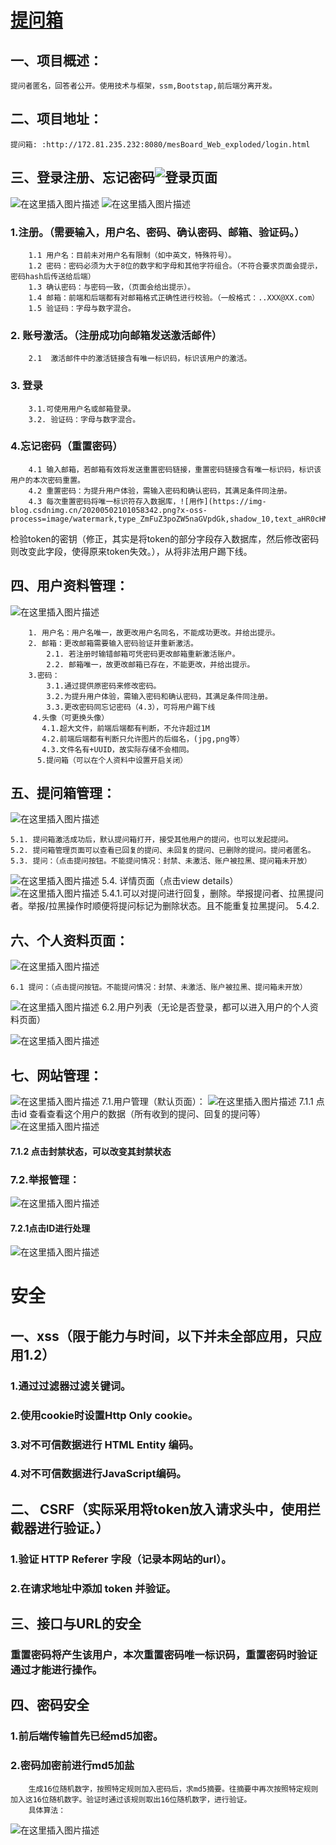 # [提问箱](http://172.81.235.232:8080/mesBoard_Web_exploded/login.html)

## 一、项目概述：
    提问者匿名，回答者公开。使用技术与框架，ssm,Bootstap,前后端分离开发。

## 二、项目地址：  
    提问箱: :http://172.81.235.232:8080/mesBoard_Web_exploded/login.html
   
## 三、登录注册、忘记密码![登录页面](https://img-blog.csdnimg.cn/20200502100751866.png?x-oss-process=image/watermark,type_ZmFuZ3poZW5naGVpdGk,shadow_10,text_aHR0cHM6Ly9ibG9nLmNzZG4ubmV0L3FxXzQzODA1MDUz,size_16,color_FFFFFF,t_70#pic_center)
![在这里插入图片描述](https://img-blog.csdnimg.cn/20200502101136601.png?x-oss-process=image/watermark,type_ZmFuZ3poZW5naGVpdGk,shadow_10,text_aHR0cHM6Ly9ibG9nLmNzZG4ubmV0L3FxXzQzODA1MDUz,size_16,color_FFFFFF,t_70#pic_center)
![在这里插入图片描述](https://img-blog.csdnimg.cn/20200502101258115.png?x-oss-process=image/watermark,type_ZmFuZ3poZW5naGVpdGk,shadow_10,text_aHR0cHM6Ly9ibG9nLmNzZG4ubmV0L3FxXzQzODA1MDUz,size_16,color_FFFFFF,t_70#pic_center)

  ###   1.注册。（需要输入，用户名、密码、确认密码、邮箱、验证码。）
        1.1 用户名：目前未对用户名有限制（如中英文，特殊符号）。
        1.2 密码：密码必须为大于8位的数字和字母和其他字符组合。（不符合要求页面会提示，密码hash后传送给后端）
        1.3 确认密码：与密码一致，（页面会给出提示）。
        1.4 邮箱：前端和后端都有对邮箱格式正确性进行校验。（一般格式：..XXX@XX.com）
        1.5 验证码：字母与数字混合。
  ###     2. 账号激活。（注册成功向邮箱发送激活邮件）
      	2.1  激活邮件中的激活链接含有唯一标识码，标识该用户的激活。
 ###   3. 登录  
      	3.1.可使用用户名或邮箱登录。
      	3.2. 验证码：字母与数字混合。
 ###   4.忘记密码（重置密码）
      	4.1 输入邮箱，若邮箱有效将发送重置密码链接，重置密码链接含有唯一标识码，标识该用户的本次密码重置。
      	4.2 重置密码：为提升用户体验，需输入密码和确认密码，其满足条件同注册。
      	4.3 每次重置密码将唯一标识符存入数据库，![用作](https://img-blog.csdnimg.cn/20200502101058342.png?x-oss-process=image/watermark,type_ZmFuZ3poZW5naGVpdGk,shadow_10,text_aHR0cHM6Ly9ibG9nLmNzZG4ubmV0L3FxXzQzODA1MDUz,size_16,color_FFFFFF,t_70#pic_center)
检验token的密钥（修正，其实是将token的部分字段存入数据库，然后修改密码则改变此字段，使得原来token失效。），从将非法用户踢下线。
      	
## 四、用户资料管理：
![在这里插入图片描述](https://img-blog.csdnimg.cn/20200502101731819.png?x-oss-process=image/watermark,type_ZmFuZ3poZW5naGVpdGk,shadow_10,text_aHR0cHM6Ly9ibG9nLmNzZG4ubmV0L3FxXzQzODA1MDUz,size_16,color_FFFFFF,t_70#pic_center)

		1. 用户名：用户名唯一，故更改用户名同名，不能成功更改。并给出提示。
		2. 邮箱：更改邮箱需要输入密码验证并重新激活。
			2.1. 若注册时输错邮箱可凭密码更改邮箱重新激活账户。
			2.2. 邮箱唯一，故更改邮箱已存在，不能更改，并给出提示。
		3.密码：
		 	3.1.通过提供原密码来修改密码。
		 	3.2.为提升用户体验，需输入密码和确认密码，其满足条件同注册。
		 	3.3.更改密码同忘记密码（4.3），可将用户踢下线
		 4.头像（可更换头像）
		   4.1.超大文件，前端后端都有判断，不允许超过1M
		   4.2.前端后端都有判断只允许图片的后缀名，(jpg,png等）
		   4.3.文件名有+UUID，故实际存储不会相同。
		  5.提问箱（可以在个人资料中设置开启关闭）
		  
## 五、提问箱管理：
![在这里插入图片描述](https://img-blog.csdnimg.cn/20200502162302207.png?x-oss-process=image/watermark,type_ZmFuZ3poZW5naGVpdGk,shadow_10,text_aHR0cHM6Ly9ibG9nLmNzZG4ubmV0L3FxXzQzODA1MDUz,size_16,color_FFFFFF,t_70#pic_center)

	5.1. 提问箱激活成功后，默认提问箱打开，接受其他用户的提问，也可以发起提问。
	5.2. 提问箱管理页面可以查看已回复的提问、未回复的提问、已删除的提问。提问者匿名。
	5.3. 提问：（点击提问按钮。不能提问情况：封禁、未激活、账户被拉黑、提问箱未开放）
![在这里插入图片描述](https://img-blog.csdnimg.cn/20200502162844735.png?x-oss-process=image/watermark,type_ZmFuZ3poZW5naGVpdGk,shadow_10,text_aHR0cHM6Ly9ibG9nLmNzZG4ubmV0L3FxXzQzODA1MDUz,size_16,color_FFFFFF,t_70)
 5.4. 详情页面（点击view details）
		![在这里插入图片描述](https://img-blog.csdnimg.cn/2020050216584433.png?x-oss-process=image/watermark,type_ZmFuZ3poZW5naGVpdGk,shadow_10,text_aHR0cHM6Ly9ibG9nLmNzZG4ubmV0L3FxXzQzODA1MDUz,size_16,color_FFFFFF,t_70)
	5.4.1.可以对提问进行回复，删除。举报提问者、拉黑提问者。举报/拉黑操作时顺便将提问标记为删除状态。且不能重复拉黑提问。
	5.4.2.

## 六、个人资料页面：
![在这里插入图片描述](https://img-blog.csdnimg.cn/20200502212943952.png?x-oss-process=image/watermark,type_ZmFuZ3poZW5naGVpdGk,shadow_10,text_aHR0cHM6Ly9ibG9nLmNzZG4ubmV0L3FxXzQzODA1MDUz,size_16,color_FFFFFF,t_70)


	6.1 提问：（点击提问按钮。不能提问情况：封禁、未激活、账户被拉黑、提问箱未开放）
![在这里插入图片描述](https://img-blog.csdnimg.cn/20200502162844735.png?x-oss-process=image/watermark,type_ZmFuZ3poZW5naGVpdGk,shadow_10,text_aHR0cHM6Ly9ibG9nLmNzZG4ubmV0L3FxXzQzODA1MDUz,size_16,color_FFFFFF,t_70)
  6.2.用户列表（无论是否登录，都可以进入用户的个人资料页面）

![在这里插入图片描述](https://img-blog.csdnimg.cn/20200502213238185.png)
## 七、网站管理：
![在这里插入图片描述](https://img-blog.csdnimg.cn/20200502222551383.png?x-oss-process=image/watermark,type_ZmFuZ3poZW5naGVpdGk,shadow_10,text_aHR0cHM6Ly9ibG9nLmNzZG4ubmV0L3FxXzQzODA1MDUz,size_16,color_FFFFFF,t_70)
7.1.用户管理（默认页面）：
![在这里插入图片描述](https://img-blog.csdnimg.cn/2020050222275959.png?x-oss-process=image/watermark,type_ZmFuZ3poZW5naGVpdGk,shadow_10,text_aHR0cHM6Ly9ibG9nLmNzZG4ubmV0L3FxXzQzODA1MDUz,size_16,color_FFFFFF,t_70)
	7.1.1 点击id
		查看查看这个用户的数据（所有收到的提问、回复的提问等）
		![在这里插入图片描述](https://img-blog.csdnimg.cn/20200502230010895.png?x-oss-process=image/watermark,type_ZmFuZ3poZW5naGVpdGk,shadow_10,text_aHR0cHM6Ly9ibG9nLmNzZG4ubmV0L3FxXzQzODA1MDUz,size_16,color_FFFFFF,t_70)
#### 7.1.2 点击封禁状态，可以改变其封禁状态	

### 7.2.举报管理：
![在这里插入图片描述](https://img-blog.csdnimg.cn/20200502230447280.png?x-oss-process=image/watermark,type_ZmFuZ3poZW5naGVpdGk,shadow_10,text_aHR0cHM6Ly9ibG9nLmNzZG4ubmV0L3FxXzQzODA1MDUz,size_16,color_FFFFFF,t_70)
#### 7.2.1点击ID进行处理
![在这里插入图片描述](https://img-blog.csdnimg.cn/20200502230527853.png?x-oss-process=image/watermark,type_ZmFuZ3poZW5naGVpdGk,shadow_10,text_aHR0cHM6Ly9ibG9nLmNzZG4ubmV0L3FxXzQzODA1MDUz,size_16,color_FFFFFF,t_70)

# 安全
## 一、xss（限于能力与时间，以下并未全部应用，只应用1.2）
### 1.通过过滤器过滤关键词。
### 2.使用cookie时设置Http Only cookie。
### 3.对不可信数据进行 HTML Entity 编码。
### 4.对不可信数据进行JavaScript编码。
 
## 二、 CSRF（实际采用将token放入请求头中，使用拦截器进行验证。）
### 1.验证 HTTP Referer 字段（记录本网站的url）。
### 2.在请求地址中添加 token 并验证。

## 三、接口与URL的安全
### 重置密码将产生该用户，本次重置密码唯一标识码，重置密码时验证通过才能进行操作。

## 四、密码安全
### 1.前后端传输首先已经md5加密。
### 2.密码加密前进行md5加盐
		生成16位随机数字，按照特定规则加入密码后，求md5摘要。往摘要中再次按照特定规则加入这16位随机数字。验证时通过该规则取出16位随机数字，进行验证。
		具体算法：
![在这里插入图片描述](https://img-blog.csdnimg.cn/20200502235647955.png?x-oss-process=image/watermark,type_ZmFuZ3poZW5naGVpdGk,shadow_10,text_aHR0cHM6Ly9ibG9nLmNzZG4ubmV0L3FxXzQzODA1MDUz,size_16,color_FFFFFF,t_70)
